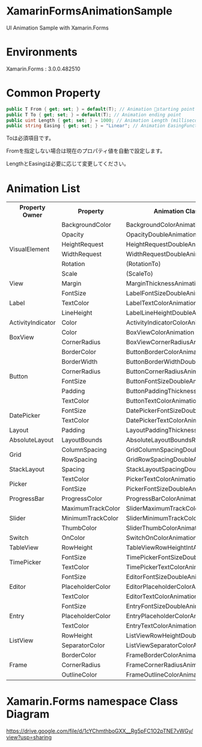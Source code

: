 # XamarinFormsAnimationSample
UI Animation Sample with Xamarin.Forms

# Environments
Xamarin.Forms : 3.0.0.482510

# Common Property
~~~C#
public T From { get; set; } = default(T); // Animation starting point
public T To { get; set; } = default(T); // Animation ending point
public uint Length { get; set; } = 1000; // Animation Length (milliseconds)
public string Easing { get; set; } = "Linear"; // Animation EasingFunction name(https://docs.microsoft.com/en-us/dotnet/api/xamarin.forms.easing?view=xamarin-forms)
~~~

Toは必須項目です。

Fromを指定しない場合は現在のプロパティ値を自動で設定します。

LengthとEasingは必要に応じて変更してください。

# Animation List
<table>
<tr>
  <th>Property Owner</th>
  <th>Property</th>
  <th>Animation Class Name</th>
  <th>T</th>
  <th>Implemented</th>
</tr>
<tr>
  <td rowspan=6>VisualElement</td>
  <td>BackgroundColor</td>
  <td>BackgroundColorAnimation</td>
  <td align=center>Color</td>
  <td align=center>O</td>
</tr>
<tr>
  <td>Opacity</td>
  <td>OpacityDoubleAnimation</td>
  <td align=center>double</td>
  <td align=center>O</td>
</tr>
<tr>
  <td>HeightRequest</td>
  <td>HeightRequestDoubleAnimation</td>
  <td align=center>double</td>
  <td align=center>O</td>
</tr>
<tr>
  <td>WidthRequest</td>
  <td>WidthRequestDoubleAnimation</td>
  <td align=center>double</td>
  <td align=center>O</td>
</tr>
<tr>
  <td>Rotation</td>
  <td>(RotationTo)</td>
  <td align=center>double</td>
  <td align=center>-</td>
</tr>
<tr>
  <td>Scale</td>
  <td>(ScaleTo)</td>
  <td align=center>double</td>
  <td align=center>-</td>
</tr>
<tr>
  <td>View</td>
  <td>Margin</td>
  <td>MarginThicknessAnimation</td>
  <td align=center>Thickness</td>
  <td align=center>O</td>
</tr>
<tr>
  <td rowspan=3>Label</td>
  <td>FontSize</td>
  <td>LabelFontSizeDoubleAnimation</td>
  <td align=center>double</td>
  <td align=center>O</td>
</tr>
<tr>
  <td>TextColor</td>
  <td>LabelTextColorAnimation</td>
  <td align=center>Color</td>
  <td align=center>O</td>
</tr>
<tr>
  <td>LineHeight</td>
  <td>LabelLineHeightDoubleAnimation</td>
  <td align=center>double</td>
  <td align=center>?</td>
</tr>
<tr>
  <td>ActivityIndicator</td>
  <td>Color</td>
  <td>ActivityIndicatorColorAnimation</td>
  <td align=center>Color</td>
  <td align=center>△</td>
</tr>
<tr>
  <td rowspan=2>BoxView</td>
  <td>Color</td>
  <td>BoxViewColorAnimation</td>
  <td align=center>Color</td>
  <td align=center>O</td>
</tr>
<tr>
  <td>CornerRadius</td>
  <td>BoxViewCornerRadiusAnimation</td>
  <td align=center>CornerRadius</td>
  <td align=center>?</td>
</tr>
<tr>
  <td rowspan=6>Button</td>
  <td>BorderColor</td>
  <td>ButtonBorderColorAnimation</td>
  <td align=center>Color</td>
  <td align=center>O</td>
</tr>
<tr>
  <td>BorderWidth</td>
  <td>ButtonBorderWidthDoubleAnimation</td>
  <td align=center>double</td>
  <td align=center>O</td>
</tr>
<tr>
  <td>CornerRadius</td>
  <td>ButtonCornerRadiusAnimation</td>
  <td align=center>CornerRadius</td>
  <td align=center>X</td>
</tr>
<tr>
  <td>FontSize</td>
  <td>ButtonFontSizeDoubleAnimation</td>
  <td align=center>double</td>
  <td align=center>O</td>
</tr>
<tr>
  <td>Padding</td>
  <td>ButtonPaddingThicknessAnimation</td>
  <td align=center>Thickness</td>
  <td align=center>?</td>
</tr>
<tr>
  <td>TextColor</td>
  <td>ButtonTextColorAnimation</td>
  <td align=center>Color</td>
  <td align=center>O</td>
</tr>
<tr>
  <td rowspan=2>DatePicker</td>
  <td>FontSize</td>
  <td>DatePickerFontSizeDoubleAnimation</td>
  <td align=center>double</td>
  <td align=center>O</td>
</tr>
<tr>
  <td>TextColor</td>
  <td>DatePickerTextColorAnimation</td>
  <td align=center>Color</td>
  <td align=center>O</td>
</tr>
<tr>
  <td>Layout</td>
  <td>Padding</td>
  <td>LayoutPaddingThicknessAnimation</td>
  <td align=center>Thickness</td>
  <td align=center>O</td>
</tr>
<tr>
  <td>AbsoluteLayout</td>
  <td>LayoutBounds</td>
  <td>AbsoluteLayoutBoundsRectangleAnimation</td>
  <td align=center>Rectangle</td>
  <td align=center>?</td>
</tr>
<tr>
  <td rowspan=2>Grid</td>
  <td>ColumnSpacing</td>
  <td>GridColumnSpacingDoubleAnimation</td>
  <td align=center>double</td>
  <td align=center>O</td>
</tr>
<tr>
  <td>RowSpacing</td>
  <td>GridRowSpacingDoubleAnimation</td>
  <td align=center>double</td>
  <td align=center>O</td>
</tr>
<tr>
  <td>StackLayout</td>
  <td>Spacing</td>
  <td>StackLayoutSpacingDoubleAnimation</td>
  <td align=center>double</td>
  <td align=center>O</td>
</tr>
<tr>
  <td rowspan=2>Picker</td>
  <td>TextColor</td>
  <td>PickerTextColorAnimation</td>
  <td align=center>Color</td>
  <td align=center>O</td>
</tr>
<tr>
  <td>FontSize</td>
  <td>PickerFontSizeDoubleAnimation</td>
  <td align=center>double</td>
  <td align=center>O</td>
</tr>
<tr>
  <td>ProgressBar</td>
  <td>ProgressColor</td>
  <td>ProgressBarColorAnimation</td>
  <td align=center>Color</td>
  <td align=center>O</td>
</tr>
<tr>
  <td rowspan=3>Slider</td>
  <td>MaximumTrackColor</td>
  <td>SliderMaximumTrackColorAnimation</td>
  <td align=center>Color</td>
  <td align=center>△</td>
</tr>
<tr>
  <td>MinimumTrackColor</td>
  <td>SliderMinimumTrackColorAnimation</td>
  <td align=center>Color</td>
  <td align=center>△</td>
</tr>
<tr>
  <td>ThumbColor</td>
  <td>SliderThumbColorAnimation</td>
  <td align=center>Color</td>
  <td align=center>△</td>
</tr>
<tr>
  <td>Switch</td>
  <td>OnColor</td>
  <td>SwitchOnColorAnimation</td>
  <td align=center>Color</td>
  <td align=center>△</td>
</tr>
<tr>
  <td>TableView</td>
  <td>RowHeight</td>
  <td>TableViewRowHeightIntAnimation</td>
  <td align=center>int</td>
  <td align=center><b>X</b></td>
</tr>
<tr>
  <td rowspan=2>TimePicker</td>
  <td>FontSize</td>
  <td>TimePickerFontSizeDoubleAnimation</td>
  <td align=center>double</td>
  <td align=center>O</td>
</tr>
<tr>
  <td>TextColor</td>
  <td>TimePickerTextColorAnimation</td>
  <td align=center>Color</td>
  <td align=center>O</td>
</tr>
<tr>
  <td rowspan=3>Editor</td>
  <td>FontSize</td>
  <td>EditorFontSizeDoubleAnimation</td>
  <td align=center>double</td>
  <td align=center>O</td>
</tr>
<tr>
  <td>PlaceholderColor</td>
  <td>EditorPlaceholderColorAnimation</td>
  <td align=center>Color</td>
  <td align=center>△</td>
</tr>
<tr>
  <td>TextColor</td>
  <td>EditorTextColorAnimation</td>
  <td align=center>Color</td>
  <td align=center>O</td>
</tr>
<tr>
  <td rowspan=3>Entry</td>
  <td>FontSize</td>
  <td>EntryFontSizeDoubleAnimation</td>
  <td align=center>double</td>
  <td align=center>O</td>
</tr>
<tr>
  <td>PlaceholderColor</td>
  <td>EntryPlaceholderColorAnimation</td>
  <td align=center>Color</td>
  <td align=center>O</td>
</tr>
<tr>
  <td>TextColor</td>
  <td>EntryTextColorAnimation</td>
  <td align=center>Color</td>
  <td align=center>O</td>
</tr>
<tr>
  <td rowspan=2>ListView</td>
  <td>RowHeight</td>
  <td>ListViewRowHeightDoubleAnimation</td>
  <td align=center>double</td>
  <td align=center><b>X</b></td>
</tr>
<tr>
  <td>SeparatorColor</td>
  <td>ListViewSeparatorColorAnimation</td>
  <td align=center>Color</td>
  <td align=center>O</td>
</tr>
<tr>
  <td rowspan=3>Frame</td>
  <td>BorderColor</td>
  <td>FrameBorderColorAnimation</td>
  <td align=center>Color</td>
  <td align=center>X</td>
</tr>
<tr>
  <td>CornerRadius</td>
  <td>FrameCornerRadiusAnimation</td>
  <td align=center>CornerRadius</td>
  <td align=center>X</td>
</tr>
<tr>
  <td>OutlineColor</td>
  <td>FrameOutlineColorAnimation</td>
  <td align=center>Color</td>
  <td align=center>X</td>
</tr>
</table>

# Xamarin.Forms namespace Class Diagram
<https://drive.google.com/file/d/1cYChmthboGXX__Rg5pFC1O2pTNE7vWGy/view?usp=sharing>